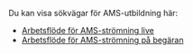 Du kan visa sökvägar för AMS-utbildning här:

* [Arbetsflöde för AMS-strömning live](https://azure.microsoft.com/documentation/learning-paths/media-services-streaming-live/)
* [Arbetsflöde för AMS-strömning på begäran](https://azure.microsoft.com/documentation/learning-paths/media-services-streaming-on-demand/)

<!--HONumber=Sep16_HO3-->


